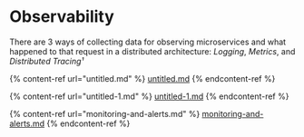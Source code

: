 # Observability

There are 3 ways of collecting data for observing microservices and what happened to that request in a distributed architecture: _Logging_, _Metrics_, and _Distributed Tracing¹_

{% content-ref url="untitled.md" %}
[untitled.md](untitled.md)
{% endcontent-ref %}

{% content-ref url="untitled-1.md" %}
[untitled-1.md](untitled-1.md)
{% endcontent-ref %}

{% content-ref url="monitoring-and-alerts.md" %}
[monitoring-and-alerts.md](monitoring-and-alerts.md)
{% endcontent-ref %}


